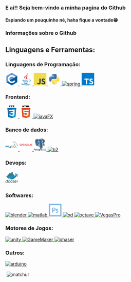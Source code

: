 ### E ai!! Seja bem-vindo a minha pagina do Github

<h4> Espiando um pouquinho né, haha fique a vontade😁 </h4>


<h3> Informações sobre o Github </h3>

<h2>Linguagens e Ferramentas:


<h3 align="left">Linguagens de Programação:</h3>



<a href="https://www.cprogramming.com/" target="_blank" rel="noreferrer"> <img src="https://raw.githubusercontent.com/devicons/devicon/master/icons/c/c-original.svg" alt="c" width="40" height="40"/> </a><a href="https://www.java.com" target="_blank" rel="noreferrer"> <img src="https://raw.githubusercontent.com/devicons/devicon/master/icons/java/java-original.svg" alt="java" width="40" height="40"/> </a><a href="https://developer.mozilla.org/en-US/docs/Web/JavaScript" target="_blank" rel="noreferrer"> <img src="https://raw.githubusercontent.com/devicons/devicon/master/icons/javascript/javascript-original.svg" alt="javascript" width="40" height="40"/> </a><a href="https://www.python.org" target="_blank" rel="noreferrer"> <img src="https://raw.githubusercontent.com/devicons/devicon/master/icons/python/python-original.svg" alt="python" width="40" height="40"/> </a><a href="https://spring.io/" target="_blank" rel="noreferrer"> <img src="https://www.vectorlogo.zone/logos/springio/springio-icon.svg" alt="spring" width="40" height="40"/> </a><a href="https://www.typescriptlang.org/" target="_blank" rel="noreferrer"> <img src="https://raw.githubusercontent.com/devicons/devicon/master/icons/typescript/typescript-original.svg" alt="typescript" width="40" height="40"/> </a>


<h3 align="left">Frontend:</h3>

<p align="left">

<a href="https://www.w3schools.com/css/" target="_blank" rel="noreferrer"> <img src="https://raw.githubusercontent.com/devicons/devicon/master/icons/css3/css3-original-wordmark.svg" alt="css3" width="40" height="40"/> </a><a href="https://www.w3.org/html/" target="_blank" rel="noreferrer"> <img src="https://raw.githubusercontent.com/devicons/devicon/master/icons/html5/html5-original-wordmark.svg" alt="html5" width="40" height="40"/> </a><a href="https://openjfx.io/" target="_blank" rel="noreferrer"> <img src="https://www.qfs.de/fileadmin/Webdata/logos-icons/JavaFX.png" alt="javaFX" width="40" height="40"/> </a>  

</p>

<h3 align="left">Banco de dados:</h3>

<p align="left">

<a href="https://www.mysql.com/" target="_blank" rel="noreferrer"> <img src="https://raw.githubusercontent.com/devicons/devicon/master/icons/mysql/mysql-original-wordmark.svg" alt="mysql" width="40" height="40"/> </a><a href="https://www.oracle.com/" target="_blank" rel="noreferrer"> <img src="https://raw.githubusercontent.com/devicons/devicon/master/icons/oracle/oracle-original.svg" alt="oracle" width="40" height="40"/> </a><a href="https://www.postgresql.org" target="_blank" rel="noreferrer"> <img src="https://raw.githubusercontent.com/devicons/devicon/master/icons/postgresql/postgresql-original-wordmark.svg" alt="postgresql" width="40" height="40"/> </a><a href="https://www.h2database.com/html/main.html" target="_blank" rel="noreferrer"> <img src="http://www.h2database.com/html/images/h2-logo-2.png" alt="h2" width="60" height="40"/> </a>  



</p>

<h3 align="left">Devops:</h3>

<p align="left">

<a href="https://www.docker.com/" target="_blank" rel="noreferrer"> <img src="https://raw.githubusercontent.com/devicons/devicon/master/icons/docker/docker-original-wordmark.svg" alt="docker" width="40" height="40"/> </a> 

</p>

<h3 align="left">Softwares:</h3>

<p align="left">

<a href="https://www.blender.org/" target="_blank" rel="noreferrer"> <img src="https://download.blender.org/branding/community/blender_community_badge_white.svg" alt="blender" width="40" height="40"/> </a><a href="https://www.mathworks.com/" target="_blank" rel="noreferrer"> <img src="https://upload.wikimedia.org/wikipedia/commons/2/21/Matlab_Logo.png" alt="matlab" width="40" height="40"/> </a><a href="https://www.photoshop.com/en" target="_blank" rel="noreferrer"> <img src="https://raw.githubusercontent.com/devicons/devicon/master/icons/photoshop/photoshop-line.svg" alt="photoshop" width="40" height="40"/> </a><a href="https://www.adobe.com/products/xd.html" target="_blank" rel="noreferrer"> <img src="https://cdn.worldvectorlogo.com/logos/adobe-xd.svg" alt="xd" width="40" height="40"/> </a> 
<a href="https://octave.org/" target="_blank" rel="noreferrer"> <img src="https://upload.wikimedia.org/wikipedia/commons/6/6a/Gnu-octave-logo.svg" alt="octave" width="40" height="40"/> </a><a href="https://www.vegascreativesoftware.com/" target="_blank" rel="noreferrer"> <img src="https://upload.wikimedia.org/wikipedia/commons/3/39/Vegas_Pro_15.0.png" alt="VegasPro" width="40" height="40"/> </a>




</p>

<h3 align="left">Motores de Jogos:</h3>

<p align="left">

<a href="https://unity.com/" target="_blank" rel="noreferrer"> <img src="https://www.vectorlogo.zone/logos/unity3d/unity3d-icon.svg" alt="unity" width="40" height="40"/> </a> 
<a href="https://gamemaker.io/" target="_blank" rel="noreferrer"> <img src="https://icon-library.com/images/gamemaker-icon/gamemaker-icon-13.jpg" alt="GameMaker" width="40" height="40"/> </a> 
<a href="https://phaser.io/" target="_blank" rel="noreferrer"> <img src="https://phaser.io/images/logo/logo-download-vector.png" alt="phaser" width="40" height="40"/> </a> 



</p>

<h3 align="left">Outros:</h3>

<p align="left">

<a href="https://www.arduino.cc/" target="_blank" rel="noreferrer"> <img src="https://cdn.worldvectorlogo.com/logos/arduino-1.svg" alt="arduino" width="40" height="40"/> </a>

</p>























<p>&nbsp;<img align="center" src="https://github-readme-stats.vercel.app/api?username=matchur&show_icons=true&locale=pt-br" alt="matchur" /></p>